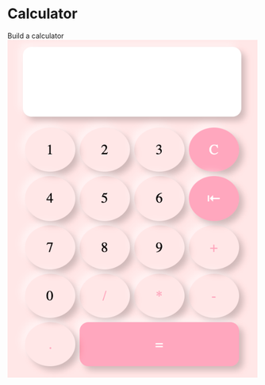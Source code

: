 # Calculator
Build a calculator
![Aquí la descripción de la imagen por si no carga](https://raw.githubusercontent.com/anahiquintero99/Calculator/main/img/readme.png)
